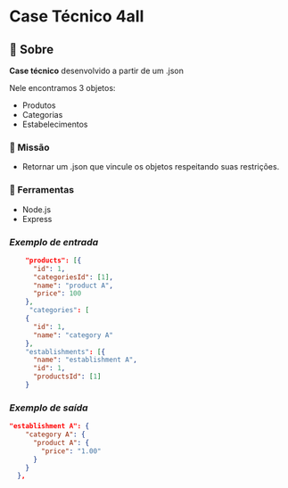 # Case Técnico 4all
 
## 💢 Sobre

**Case técnico** desenvolvido a partir de um .json

Nele encontramos 3 objetos:

* Produtos
* Categorias
* Estabelecimentos

### 📢 Missão

* Retornar um .json que vincule os objetos respeitando suas restrições.


### 🔨 Ferramentas

* Node.js
* Express

### ***Exemplo de entrada***
```json
    "products": [{
      "id": 1,
      "categoriesId": [1],
      "name": "product A",
      "price": 100
    }, 
     "categories": [
    {
      "id": 1,
      "name": "category A"
    },
    "establishments": [{
      "name": "establishment A",
      "id": 1,
      "productsId": [1]
    }
```
### ***Exemplo de saída***
```json
"establishment A": {
    "category A": {
      "product A": {
        "price": "1.00"
      }
    }
  },
```
